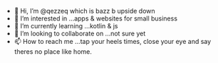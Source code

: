 - 👋 Hi, I’m @qezzeq which is bazz b upside down    
- 👀 I’m interested in ...apps & websites for small business
- 🌱 I’m currently learning ...kotlin & js
- 💞️ I’m looking to collaborate on ...not sure yet
- 📫 How to reach me ...tap your heels  times, close your eye and say theres no place like home.

<!---
qezzeq/qezzeq is a ✨ special ✨ repository because its `README.md` (this file) appears on your GitHub profile.
You can click the Preview link to take a look at your changes.
--->

